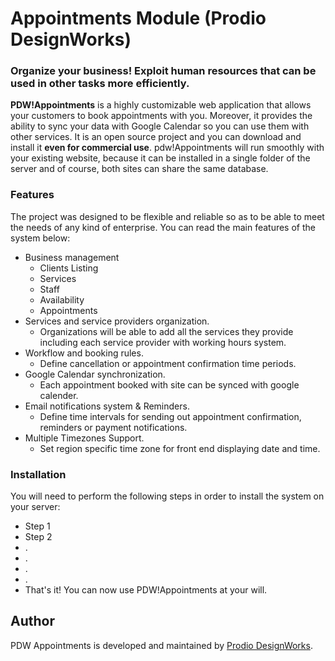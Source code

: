 Appointments Module (Prodio DesignWorks)
========================================

### Organize your business! Exploit human resources that can be used in other tasks more efficiently.

**PDW!Appointments** is a highly customizable web application that allows your customers to book appointments with you. Moreover, it provides the ability to sync your data with
Google Calendar so you can use them with other services. It is an open source project and you
can download and install it **even for commercial use**. pdw!Appointments will run smoothly with your existing website, because it can be installed in a single folder of the server and of course, both sites can share the same database.

### Features

The project was designed to be flexible and reliable so as to be able to meet the needs of any
kind of enterprise. You can read the main features of the system below:

* Business management
	* Clients Listing
    * Services
    * Staff
    * Availability
    * Appointments
* Services and service providers organization.
	* Organizations will be able to add all the services they provide including each service provider with working hours system.
* Workflow and booking rules.
	* Define cancellation or appointment confirmation time periods.
* Google Calendar synchronization.
	* Each appointment booked with site can be synced with google calender.
* Email notifications system & Reminders.
	* Define time intervals for sending out appointment confirmation, reminders or payment notifications.
* Multiple Timezones Support.
	* Set region specific time zone for front end displaying date and time.

### Installation

You will need to perform the following steps in order to install the system on your server:

* Step 1
* Step 2
* .
* .
* .
* .
* That's it! You can now use PDW!Appointments at your will.


## Author

PDW Appointments is developed and maintained by [Prodio DesignWorks](http://www.prodio.in).
